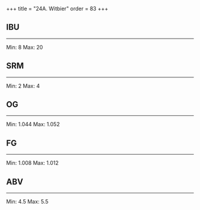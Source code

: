 +++
title = "24A. Witbier"
order = 83
+++
## IBU
******
Min: 8
Max: 20
## SRM
******
Min: 2
Max: 4
## OG
******
Min: 1.044
Max: 1.052
## FG
******
Min: 1.008
Max: 1.012
## ABV
******
Min: 4.5
Max: 5.5
